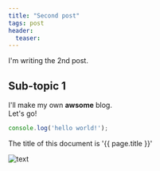 ```yaml
---
title: "Second post"
tags: post
header:
  teaser: 
---
```


I'm writing the 2nd post.

## Sub-topic 1

I'll make my own __awsome__ blog.<br/>
Let's go!

```javascript
console.log('hello world!');
```

The title of this document is '{{ page.title }}'

![text](https://picsum.photos/200)
